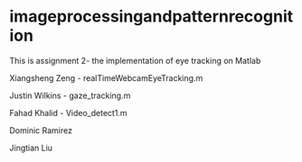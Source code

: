 # imageprocessingandpatternrecognition
This is assignment 2- the implementation of eye tracking on Matlab


Xiangsheng Zeng - realTimeWebcamEyeTracking.m 

Justin Wilkins - gaze_tracking.m 

Fahad Khalid - Video_detect1.m 

Dominic Ramirez 

Jingtian Liu 
